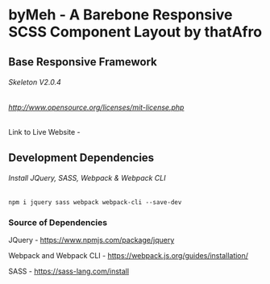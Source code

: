 # byMeh - A Barebone Responsive SCSS Component Layout by thatAfro

## Base Responsive Framework
###### Skeleton V2.0.4
###### http://www.opensource.org/licenses/mit-license.php

Link to Live Website -  

## Development Dependencies
###### Install JQuery, SASS, Webpack & Webpack CLI
```
npm i jquery sass webpack webpack-cli --save-dev
```

### Source of Dependencies
JQuery - https://www.npmjs.com/package/jquery

Webpack and Webpack CLI - https://webpack.js.org/guides/installation/

SASS - https://sass-lang.com/install

